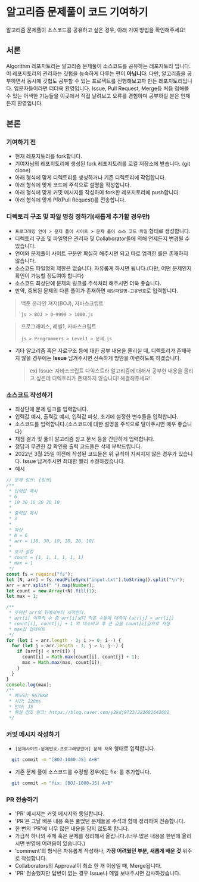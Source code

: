 # 알고리즘 문제풀이 코드 기여하기

알고리즘 문제풀이 소스코드를 공유하고 싶은 경우, 아래 기여 방법을 확인해주세요!

## 서론

Algorithm 레포지토리는 알고리즘 문제풀이 소스코드를 공유하는 레포지토리 입니다.
이 레포지토리의 관리자는 깃헙을 능숙하게 다루는 편이 **아닙니다**.
다만, 알고리즘을 공부하면서 동시에 깃헙도 공부할 수 있는 프로젝트를 진행해보고자 만든 레포지토리입니다.
입문자들이라면 더더욱 환영입니다.
Issue, Pull Request, Merge등 처음 접해볼 수 있는 어색한 기능들을 이곳에서 직접 날려보고 오류를 경험하며 공부하실 분은 언제든지 환영입니다.

## 본론

### 기여하기 전
- 현재 레포지토리를 fork합니다.
- 기여자님의 레포지토리에 생성된 fork 레포지토리를 로컬 저장소에 받습니다. (git clone)
- 아래 형식에 맞게 디렉토리를 생성하거나 기존 디렉토리에 작업합니다.
- 아래 형식에 맞게 코드에 주석으로 설명을 작성합니다.
- 아래 형식에 맞게 커밋 메시지를 작성하여 fork한 레포지토리에 push합니다.
- 아래 형식에 맞게 PR(Pull Request)를 전송합니다.

### 디렉토리 구조 및 파일 명칭 정하기(새롭게 추가할 경우만)

- `프로그래밍 언어 > 문제 풀이 사이트 > 문제 풀이 소스 코드 파일` 형태로 생성합니다.
- 디렉토리 구조 및 파일명은 관리자 및 Collaborator들에 의해 언제든지 변경될 수 있습니다.
- 언어와 문제풀이 사이트 구분만 확실히 해주시면 되고 따로 엄격한 룰은 존재하지 않습니다.
- 소스코드 파일명의 제한은 없습니다. 자유롭게 하시면 됩니다.(다만, 어떤 문제인지 확인이 가능할 정도여야 합니다)
- 소스코드 최상단에 문제의 링크를 주석처리 해주시면 더욱 좋습니다.
- 만약, 중복된 문제의 다른 풀이가 존재하면 `해당파일명-고유번호`로 입력합니다.

> 백준 온라인 져지(BOJ), 자바스크립트
>
> `js > BOJ > 0~9999 > 1000.js`

> 프로그래머스, 레벨1, 자바스크립트
>
> `js > Programmers > Level1 > 문제.js`

- 기타 알고리즘 혹은 자료구조 등에 대한 공부 내용을 올리실 때, 디렉토리가 존재하지 않을 경우에는 **Issue** 남겨주시면 신속하게 방안을 마련하도록 하겠습니다.
  > ex) Issue: 자바스크립트 다익스트라 알고리즘에 대해서 공부한 내용을 올리고 싶은데 디렉토리가 존재하지 않습니다! 해결해주세요!

### 소스코드 작성하기

- 최상단에 문제 링크를 입력합니다.
- 입력값 예시, 출력값 예시, 입력값 파싱, 초기에 설정한 변수들을 입력합니다.
- 소스코드를 입력합니다.(소스코드에 대한 설명을 주석으로 달아주시면 매우 좋습니다)
- 채점 결과 및 풀이 알고리즘 참고 문서 등을 간단하게 입력합니다.
- 정답과 무관한 값 확인용 출력 코드들은 삭제 부탁드립니다.
- 2022년 3월 25일 이전에 작성된 코드들은 위 규칙이 지켜지지 않은 경우가 있습니다. Issue 남겨주시면 최대한 빨리 수정하겠습니다.
- 예시

```js
// 문제 링크: {링크}
/**
 * 입력값 예시
 * 6
 * 10 30 10 20 20 10
 *
 * 출력값 예시
 * 3
 *
 * 파싱
 * N = 6
 * arr = [10, 30, 10, 20, 20, 10]
 *
 * 초기 설정
 * count = [1, 1, 1, 1, 1, 1]
 * max = 1
 */
const fs = require("fs");
let [N, arr] = fs.readFileSync("input.txt").toString().split("\n");
arr = arr.split(" ").map(Number);
let count = new Array(+N).fill(1);
let max = 1;

/**
 * 주어진 arr의 뒤에서부터 시작한다.
 * arr[i] 이후의 수 중 arr[i]보다 작은 수들에 대하여 (arr[j] < arr[i])
 * count[i], count[j] + 1 의 대소비교 후 큰 값을 count[i]값으로 지정
 * max값 업데이트
 */
for (let i = arr.length - 2; i >= 0; i--) {
  for (let j = arr.length - 1; j > i; j--) {
    if (arr[j] < arr[i]) {
      count[i] = Math.max(count[i], count[j] + 1);
      max = Math.max(max, count[i]);
    }
  }
}
console.log(max);
/**
 * 메모리: 9676KB
 * 시간: 220ms
 * 언어: JS
 * 해설 참조 링크: https://blog.naver.com/y2kdj9723/222681642602
 */
```

### 커밋 메시지 작성하기

- `[문제사이트-문제번호-프로그래밍언어] 문제 제목` 형태로 입력합니다.

```sh
  git commit -m "[BOJ-1000-JS] A+B"
```

- 기존 문제 풀이 소스코드를 수정할 경우에는 fix: 를 추가합니다.

```sh
  git commit -m "fix: [BOJ-1000-JS] A+B"
```

### PR 전송하기

- 'PR' 메시지는 커밋 메시지와 동일합니다.
- 'PR'은 그날 배운 내용 혹은 풀었던 문제들을 주석과 함께 정리하여 전송합니다.
- 한 번의 'PR'에 너무 많은 내용을 담지 않도록 합니다.
- 가급적 하나의 주제 혹은 문제를 정리해서 올립니다.(너무 많은 내용을 한번에 올리시면 반영에 어려움이 있습니다.)
- 'comment'의 형식은 자유롭게 작성하나, **가장 어려웠던 부분, 새롭게 배운 것** 위주로 작성합니다.
- Collaborators의 Approval이 최소 한 개 이상일 때, Merge됩니다.
- 'PR' 전송했지만 답변이 없는 경우 Issue나 메일 보내주시면 감사하겠습니다.
